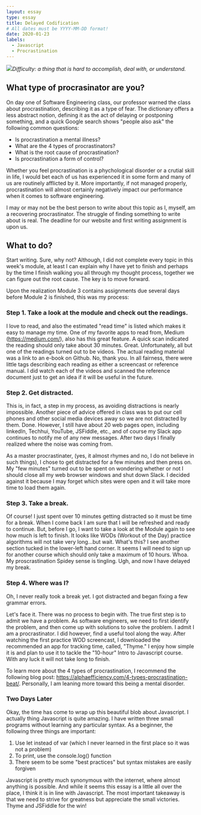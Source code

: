 ```yaml
---
layout: essay
type: essay
title: Delayed Codification
# All dates must be YYYY-MM-DD format!
date: 2020-01-23
labels:
  - Javascript
  - Procrastination
---
```


<img class="ui tiny right spaced image" src="../images/degree_difficulty.jpg">*Difficulty: a thing that is hard to accomplish, deal with, or understand.*

## What type of procrasinator are you? 

On day one of Software Engineering class, our professor warned the class about procrastination, describing it as a type of fear. The dictionary offers a less abstract notion, defining it as the act of delaying or postponing something, and a quick Google search shows "people also ask" the following common questions: 

* Is procrastination a mental illness?
* What are the 4 types of procrastinators?
* What is the root cause of procrastination?
* Is procrastination a form of control? 

Whether you feel procrastination is a phychological disorder or a crutial skill in life, I would bet each of us has experienced it in some form and many of us are routinely afflicted by it. More importantly, if not managed properly, procrastination will almost certainly negatively impact our performance when it comes to software engineering. 

I may or may not be the best person to write about this topic as I, myself, am a recovering procrastinator. The struggle of finding something to write about is real. The deadline for our website and first writing assignment is upon us. 

## What to do?

Start writing. Sure, why not? Although, I did not complete every topic in this week's module, at least I can explain why I have yet to finish and perhaps by the time I finish walking you all through my thought process, together we can figure out the root cause. The key is to move forward. 

Upon the realization Module 3 contains assignments due several days before Module 2 is finished, this was my process: 

### Step 1. Take a look at the module and check out the readings. 

I love to read, and also the estimated "read time" is listed which makes it easy to manage my time. One of my favorite apps to read from, Medium (https://medium.com/), also has this great feature. A quick scan indicated the reading should only take about 30 minutes. Great. Unfortunately, all but one of the readings turned out to be videos. The actual reading material was a link to an e-book on Github. No, thank you. In all fairness, there were little tags describing each reading as either a screencast or reference manual. I did watch each of the videos and scanned the reference document just to get an idea if it will be useful in the future.

### Step 2. Get distracted.

This is, in fact, a step in my process, as avoiding distractions is nearly impossible. Another piece of advice offered in class was to put our cell phones and other social media devices away so we are not distracted by them. Done. However, I still have about 20 web pages open, including linkedIn, Techhui, YouTube, JSFiddle, etc., and of course my Slack app continues to notify me of any new messages. After two days I finally realized where the noise was coming from. 

As a master procrastinater, (yes, it almost rhymes and no, I do not believe in such things), I chose to get distracted for a few minutes and then press on. My "few minutes" turned out to be spent on wondering whether or not I should close all my web browser windows and shut down Slack. I decided against it because I may forget which sites were open and it will take more time to load them again.

### Step 3. Take a break. 

Of course! I just spent over 10 minutes getting distracted so it must be time for a break. When I come back I am sure that I will be refreshed and ready to continue. But, before I go, I want to take a look at the Module again to see how much is left to finish. It looks like WODs (Workout of the Day) practice algorithms will not take very long...but wait. What's this? I see another section tucked in the lower-left hand corner. It seems I will need to sign up for another course which should only take a maximum of 10 hours. Whoa. My proscrastination Spidey sense is tingling. Ugh, and now I have delayed my break.

### Step 4. Where was I? 

Oh, I never really took a break yet. I got distracted and began fixing a few grammar errors. 

Let's face it. There was no process to begin with. The true first step is to admit we have a problem. As software engineers, we need to first identify the problem, and then come up with solutions to solve the problem. I admit I am a procrastinator. I did however, find a useful tool along the way. After watching the first practice WOD screencast, I downloaded the recommended an app for tracking time, called, "Thyme." I enjoy how simple it is and plan to use it to tackle the "10-hour" Intro to Javascript course. With any luck it will not take long to finish. 

To learn more about the 4 types of procrastination, I recommend the following blog post: https://alphaefficiency.com/4-types-procrastination-beat/. Personally, I am leaning more toward this being a mental disorder. 

### Two Days Later

Okay, the time has come to wrap up this beautiful blob about Javascript. I actually thing Javascript is quite amazing. I have written three small programs without learning any particular syntax. As a beginner, the following three things are important: 

1. Use let instead of var (which I never learned in the first place so it was not a problem)
2. To print, use the console.log() function
3. There seem to be some "best practices" but syntax mistakes are easily forgiven

Javascript is pretty much synonymous with the internet, where almost anything is possible. And while it seems this essay is a little all over the place, I think it is in line with Javascript. The most important takeaway is that we need to strive for greatness but appreciate the small victories. Thyme and JSFiddle for the win!
